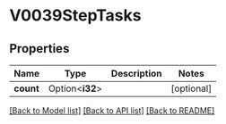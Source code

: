 # V0039StepTasks

## Properties

Name | Type | Description | Notes
------------ | ------------- | ------------- | -------------
**count** | Option<**i32**> |  | [optional]

[[Back to Model list]](../README.md#documentation-for-models) [[Back to API list]](../README.md#documentation-for-api-endpoints) [[Back to README]](../README.md)


